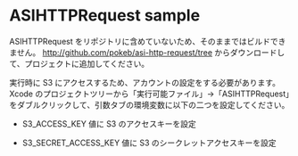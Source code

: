 ASIHTTPRequest sample
=====================

ASIHTTPRequest をリポジトリに含めていないため、そのままではビルドできません。
http://github.com/pokeb/asi-http-request/tree からダウンロードして、プロジェクトに追加してください。

実行時に S3 にアクセスするため、アカウントの設定をする必要があります。
Xcode のプロジェクトツリーから「実行可能ファイル」→「ASIHTTPRequest」をダブルクリックして、引数タブの環境変数に以下の二つを設定してください。

  * S3_ACCESS_KEY
    値に S3 のアクセスキーを設定

  * S3_SECRET_ACCESS_KEY
    値に S3 のシークレットアクセスキーを設定
